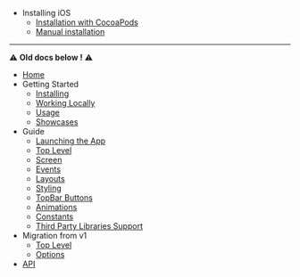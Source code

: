 - Installing iOS
  - [Installation with CocoaPods](/docs/iosCocoaPods)
  - [Manual installation](/docs/iosManual)

---
⚠️ **Old docs below !️** ️️⚠️️
- [Home](/)
- Getting Started
  - [Installing](/docs/Installing)
  - [Working Locally](/docs/WorkingLocally)
  - [Usage](/docs/Usage)
  - [Showcases](/docs/showcases)
- Guide
  - [Launching the App](/docs/app-launch)
  - [Top Level](/docs/top-level-api)
  - [Screen](/docs/screen-api)
  - [Events](/docs/events)
  - [Layouts](/docs/layout-types)
  - [Styling](/docs/styling)
  - [TopBar Buttons](/docs/topBar-buttons) 
  - [Animations](/docs/animations)
  - [Constants](/docs/constants)
  - [Third Party Libraries Support](/docs/third-party)
- Migration from v1
  - [Top Level](/docs/top-level-api-migration)
  - [Options](/docs/options-migration)
- [API](/api/README)
